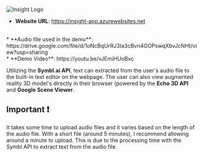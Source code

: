 <img src="https://dl.dropboxusercontent.com/s/izd26d6nc4r28yg/Insight_Logo.png?dl=0"
     alt="Insight Logo"
     style="margin-left: auto; margin-right: auto; display: block;" />

* **Website URL**: https://insight-app.azurewebsites.net
<br>
* **Audio file used in the demo**: https://drive.google.com/file/d/1oNcBqUrRJ3Ia3cBvn4GOPswqXbvJcNHt/view?usp=sharing
<br>
* **Demo Video**: https://youtu.be/vJEmiHUoBxc

Utilizing the **Symbl.ai API**, text can extracted from the user's audio file to the built-in text editor on the webpage. The user can also view augmented reality 3D model's directly in their browser (powered by the **Echo 3D API** and **Google Scene Viewer**.

##  Important :exclamation:
It takes some time to upload audio files and it varies based on the length of the audio file. With a short file (around 5 minutes), I recommend allowing around a minute to upload. This is due to the processing time with the Symbl API to extract text from the audio file.